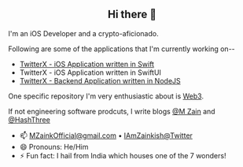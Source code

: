 <!--
**m-zaink/m-zaink** is a ✨ _special_ ✨ repository because its `README.md` (this file) appears on your GitHub profile.
-->
<h2 align="center">Hi there 👋</h2>

I'm an iOS Developer and a crypto-aficionado.

Following are some of the applications that I'm currently working on--
- [TwitterX - iOS Application written in Swift](https://github.com/m-zaink/TonyStark)
- TwitterX - iOS Application written in SwiftUI
- [TwitterX - Backend Application written in NodeJS](https://github.com/m-zaink/NickFury)

One specific repository I'm very enthusiastic about is [Web3](https://github.com/m-zaink/Web3).

If not engineering software prodcuts, I write blogs [@M Zain](https://medium.com/m-zain) and [@HashThree](https://medium.com/hashthree)

- 📫 [MZainkOfficial@gmail.com](mailto:mzainkofficial@gmail.com) • [IAmZainkish@Twitter](https://twitter.com/IAmZainkish)
- 😄 Pronouns: He/Him
- ⚡ Fun fact: I hail from India which houses one of the 7 wonders!
